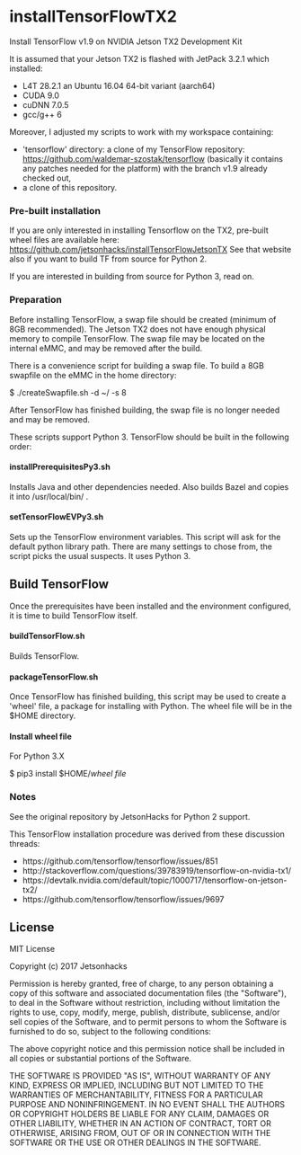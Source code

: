 # installTensorFlowTX2

Install TensorFlow v1.9 on NVIDIA Jetson TX2 Development Kit

It is assumed that your Jetson TX2 is flashed with JetPack 3.2.1 which installed:
* L4T 28.2.1 an Ubuntu 16.04 64-bit variant (aarch64)
* CUDA 9.0
* cuDNN 7.0.5
* gcc/g++ 6

Moreover, I adjusted my scripts to work with my workspace containing:
- 'tensorflow' directory: a clone of my TensorFlow repository: https://github.com/waldemar-szostak/tensorflow (basically it contains any patches needed for the platform) with the branch v1.9 already checked out,
- a clone of this repository.

### Pre-built installation

If you are only interested in installing Tensorflow on the TX2, pre-built wheel files are available here: https://github.com/jetsonhacks/installTensorFlowJetsonTX
See that website also if you want to build TF from source for Python 2.

If you are interested in building from source for Python 3, read on.

### Preparation
Before installing TensorFlow, a swap file should be created (minimum of 8GB recommended). The Jetson TX2 does not have enough physical memory to compile TensorFlow. The swap file may be located on the internal eMMC, and may be removed after the build.

There is a convenience script for building a swap file. To build a 8GB swapfile on the eMMC in the home directory:

$ ./createSwapfile.sh -d ~/ -s 8

After TensorFlow has finished building, the swap file is no longer needed and may be removed.


These scripts support Python 3.
TensorFlow should be built in the following order:

#### installPrerequisitesPy3.sh
Installs Java and other dependencies needed. Also builds Bazel and copies it into /usr/local/bin/ .

#### setTensorFlowEVPy3.sh
Sets up the TensorFlow environment variables. This script will ask for the default python library path. There are many settings to chose from, the script picks the usual suspects. It uses Python 3.

## Build TensorFlow
Once the prerequisites have been installed and the environment configured, it is time to build TensorFlow itself.

#### buildTensorFlow.sh
Builds TensorFlow.

#### packageTensorFlow.sh
Once TensorFlow has finished building, this script may be used to create a 'wheel' file, a package for installing with Python. The wheel file will be in the $HOME directory.

#### Install wheel file
For Python 3.X

$ pip3 install $HOME/<em>wheel file</em> 


### Notes
See the original repository by JetsonHacks for Python 2 support.

This TensorFlow installation procedure was derived from these discussion threads: 

<ul>
<li>https://github.com/tensorflow/tensorflow/issues/851</li>
<li>http://stackoverflow.com/questions/39783919/tensorflow-on-nvidia-tx1/</li>
<li>https://devtalk.nvidia.com/default/topic/1000717/tensorflow-on-jetson-tx2/</li>
<li>https://github.com/tensorflow/tensorflow/issues/9697</li>
</ul>

## License
MIT License

Copyright (c) 2017 Jetsonhacks

Permission is hereby granted, free of charge, to any person obtaining a copy
of this software and associated documentation files (the "Software"), to deal
in the Software without restriction, including without limitation the rights
to use, copy, modify, merge, publish, distribute, sublicense, and/or sell
copies of the Software, and to permit persons to whom the Software is
furnished to do so, subject to the following conditions:

The above copyright notice and this permission notice shall be included in all
copies or substantial portions of the Software.

THE SOFTWARE IS PROVIDED "AS IS", WITHOUT WARRANTY OF ANY KIND, EXPRESS OR
IMPLIED, INCLUDING BUT NOT LIMITED TO THE WARRANTIES OF MERCHANTABILITY,
FITNESS FOR A PARTICULAR PURPOSE AND NONINFRINGEMENT. IN NO EVENT SHALL THE
AUTHORS OR COPYRIGHT HOLDERS BE LIABLE FOR ANY CLAIM, DAMAGES OR OTHER
LIABILITY, WHETHER IN AN ACTION OF CONTRACT, TORT OR OTHERWISE, ARISING FROM,
OUT OF OR IN CONNECTION WITH THE SOFTWARE OR THE USE OR OTHER DEALINGS IN THE
SOFTWARE.
